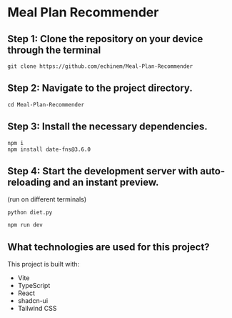 # Meal Plan Recommender


## Step 1: Clone the repository on your device through the terminal
```
git clone https://github.com/echinem/Meal-Plan-Recommender
```
## Step 2: Navigate to the project directory.
```
cd Meal-Plan-Recommender
```
## Step 3: Install the necessary dependencies.
```
npm i
npm install date-fns@3.6.0
```
## Step 4: Start the development server with auto-reloading and an instant preview.
(run on different terminals)
```
python diet.py

npm run dev
```

## What technologies are used for this project?

This project is built with:

- Vite
- TypeScript
- React
- shadcn-ui
- Tailwind CSS
